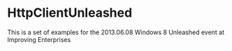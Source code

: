 HttpClientUnleashed
===================

This is a set of examples for the 2013.06.08 Windows 8 Unleashed event at Improving Enterprises
